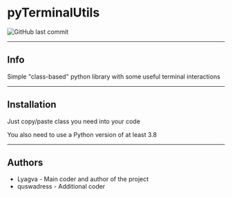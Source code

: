 # pyTerminalUtils
![GitHub last commit](https://img.shields.io/github/last-commit/Lyagva/pyTerminalUtils)

___
## Info
Simple "class-based" python library with some useful terminal interactions

---
## Installation
Just copy/paste class you need into your code

You also need to use a Python version of at least 3.8

---
## Authors
* Lyagva - Main coder and author of the project
* quswadress - Additional coder